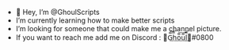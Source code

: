 - 👋 Hey, I’m @GhoulScripts
- I’m currently learning how to make better scripts
- I’m looking for someone that could make me a channel picture.
- If you want to reach me add me on Discord : 🔪G̿͟͞h̿͟͞o̿͟͞u̿͟͞l̿͟͞🔪#0800

<!---
GhoulScripts/GhoulScripts is a ✨ special ✨ repository because its `README.md` (this file) appears on your GitHub profile.
You can click the Preview link to take a look at your changes.
--->
